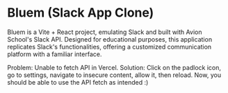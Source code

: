 # Bluem (Slack App Clone)

Bluem is a Vite + React project, emulating Slack and built with Avion School's Slack API. Designed for educational purposes, this application replicates Slack's functionalities, offering a customized communication platform with a familiar interface.

Problem: Unable to fetch API in Vercel.
Solution: Click on the padlock icon, go to settings, navigate to insecure content, allow it, then reload. Now, you should be able to use the API fetch as intended :)
